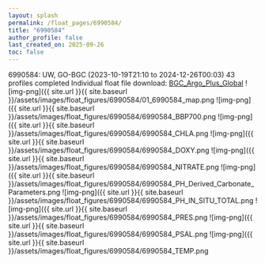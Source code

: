 ```yaml
---
layout: splash
permalink: /float_pages/6990584/
title: "6990584"
author_profile: false
last_created_on: 2025-09-26
toc: false
---
```

 
6990584: UW, GO-BGC (2023-10-19T21:10 to 2024-12-26T00:03)
43 profiles completed
Individual float file download: [BGC_Argo_Plus_Global](https://ftp.soest.hawaii.edu/bgc_argo_plus/Individual_Floats/outliers_removed/6990584_Sprof_processed.nc)
![img-png]({{ site.url }}{{ site.baseurl }}/assets/images/float_figures/6990584/01_6990584_map.png
![img-png]({{ site.url }}{{ site.baseurl }}/assets/images/float_figures/6990584/6990584_BBP700.png
![img-png]({{ site.url }}{{ site.baseurl }}/assets/images/float_figures/6990584/6990584_CHLA.png
![img-png]({{ site.url }}{{ site.baseurl }}/assets/images/float_figures/6990584/6990584_DOXY.png
![img-png]({{ site.url }}{{ site.baseurl }}/assets/images/float_figures/6990584/6990584_NITRATE.png
![img-png]({{ site.url }}{{ site.baseurl }}/assets/images/float_figures/6990584/6990584_PH_Derived_Carbonate_Parameters.png
![img-png]({{ site.url }}{{ site.baseurl }}/assets/images/float_figures/6990584/6990584_PH_IN_SITU_TOTAL.png
![img-png]({{ site.url }}{{ site.baseurl }}/assets/images/float_figures/6990584/6990584_PRES.png
![img-png]({{ site.url }}{{ site.baseurl }}/assets/images/float_figures/6990584/6990584_PSAL.png
![img-png]({{ site.url }}{{ site.baseurl }}/assets/images/float_figures/6990584/6990584_TEMP.png
